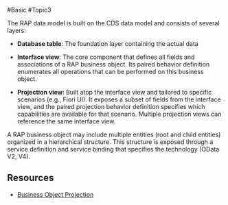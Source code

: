 #Basic #Topic3

The RAP data model is built on the CDS data model and consists of several layers:

- **Database table**: The foundation layer containing the actual data
- **Interface view**: The core component that defines all fields and associations of a RAP business object. Its paired behavior definition enumerates all operations that can be performed on this business object.

- **Projection view**: Built atop the interface view and tailored to specific scenarios (e.g., Fiori UI). It exposes a subset of fields from the interface view, and the paired projection behavior definition specifies which capabilities are available for that scenario. Multiple projection views can reference the same interface view.

A RAP business object may include multiple entities (root and child entities) organized in a hierarchical structure. This structure is exposed through a service definition and service binding that specifies the technology (OData V2, V4).
## Resources
- [Business Object Projection](https://help.sap.com/docs/ABAP_PLATFORM_NEW/fc4c71aa50014fd1b43721701471913d/6e7a10d30b74412a9482a80b0b88e005.html?locale=en-US)